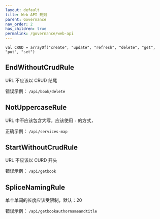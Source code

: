 ```yaml
---
layout: default
title: Web API 规则
parent: Governance
nav_order: 2
has_children: true
permalink: /governance/web-api
---
```


```
val CRUD = arrayOf("create", "update", "refresh", "delete", "get", "put", "set")
```

## EndWithoutCrudRule

URL 不应该以 CRUD 结尾

错误示例： `/api/book/delete`

## NotUppercaseRule

URL 中不应该包含大写，应该使用 `-` 的方式，

正确示例： `/api/services-map`

## StartWithoutCrudRule

URL 不应该以 CURD 开头

错误示例： `/api/getbook`

## SpliceNamingRule

单个单词的长度应该受限制，默认：20

错误示例： `/api/getbookauthornameandtitle`
